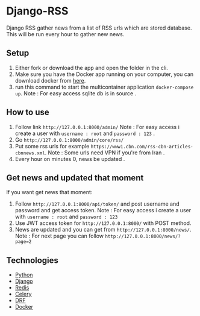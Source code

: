 # Django-RSS
Django RSS gather news from a list of RSS urls which are stored database.
This will be run every hour to gather new news.
## Setup
1. Either fork or download the app and open the folder in the cli.
2. Make sure you have the Docker app running on your computer, you can download docker from [here](https://www.docker.com/products/docker-desktop).
3. run this command to start the multicontainer application `docker-compose up`.
Note : For easy access sqlite db is in source .

## How to use
1. Follow link `http://127.0.0.1:8000/admin/`
Note : For easy access i create a user with `username : root` and `password : 123` .
2. Go `http://127.0.0.1:8000/admin/core/rss/`
3. Put some rss urls for example `https://www1.cbn.com/rss-cbn-articles-cbnnews.xml`.
Note : Some urls need VPN if you're from Iran .
4. Every hour on minutes 0, news be updated .

## Get news and updated that moment
If you want get news that moment:
1. Follow `http://127.0.0.1:8000/api/token/` and post username and password and get access token.
Note : For easy access i create a user with `username : root` and `password : 123`
2. Use JWT access token for `http://127.0.0.1:8000/` with POST method.
3. News are updated and you can get from `http://127.0.0.1:8000/news/`.
Note : For next page you can follow `http://127.0.0.1:8000/news/?page=2`

## Technologies
  - [Python](https://www.python.org/)
  - [Django](https://www.djangoproject.com/)
  - [Redis](https://redis.com/)
  - [Celery](https://docs.celeryq.dev/)
  - [DRF](https://www.django-rest-framework.org/)
  - [Docker](https://www.docker.com/)
